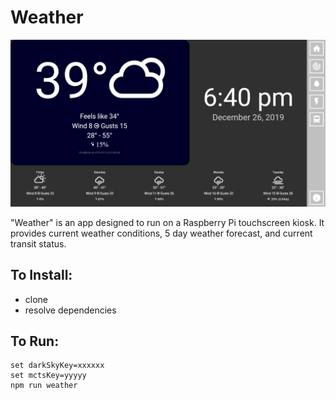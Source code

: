 # Weather

![](./ScreenShots/home.png)

"Weather" is an app designed to run on a Raspberry Pi touchscreen kiosk.  It provides current weather conditions, 5 day weather forecast, and current transit status.

## To Install:
* clone
* resolve dependencies

## To Run:
```batchfile
set darkSkyKey=xxxxxx
set mctsKey=yyyyy
npm run weather
```
